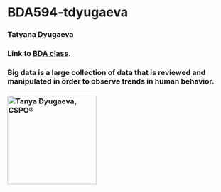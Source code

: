 # BDA594-tdyugaeva
### Tatyana Dyugaeva
### Link to [BDA class](https://sdsu.instructure.com/courses/113151).
### Big data is a large collection of data that is reviewed and manipulated in order to observe trends in human behavior.
### <img width="200" src="https://media-exp1.licdn.com/dms/image/C4E03AQEr4BOP3jRHaw/profile-displayphoto-shrink_400_400/0/1517281147410?e=1667433600&amp;v=beta&amp;t=fUeqQB8tGtHPFOUhCA8S7XU76VxNhulQ5qMKK4iIW_M" height="200" alt="Tanya Dyugaeva, CSPO®" id="ember37" class="ember-view profile-photo-edit__preview">
